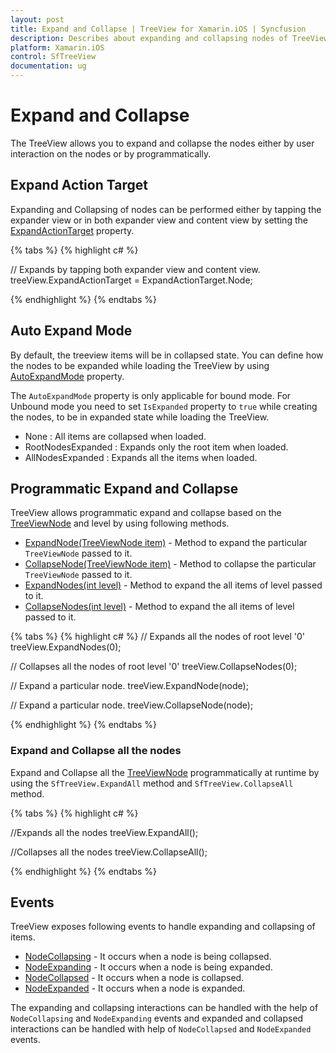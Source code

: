 ```yaml
---
layout: post
title: Expand and Collapse | TreeView for Xamarin.iOS | Syncfusion
description: Describes about expanding and collapsing nodes of TreeView.
platform: Xamarin.iOS
control: SfTreeView
documentation: ug
---
```


# Expand and Collapse

The TreeView allows you to expand and collapse the nodes either by user interaction on the nodes or by programmatically. 

##  Expand Action Target

 Expanding and Collapsing of nodes can be performed either by tapping the expander view or in both expander view and content view by setting the [ExpandActionTarget](https://help.syncfusion.com/cr/xamarin-ios/Syncfusion.SfTreeView.iOS~Syncfusion.iOS.TreeView.SfTreeView~ExpandActionTarget.html) property.

{% tabs %}
{% highlight c# %}

// Expands by tapping both expander view and content view.
treeView.ExpandActionTarget = ExpandActionTarget.Node;

{% endhighlight %}
{% endtabs %}

## Auto Expand Mode

By default, the treeview items will be in collapsed state. You can define how the nodes to be expanded while loading the TreeView by using [AutoExpandMode](https://help.syncfusion.com/cr/xamarin-ios/Syncfusion.SfTreeView.iOS~Syncfusion.iOS.TreeView.SfTreeView~AutoExpandMode.html) property.

The `AutoExpandMode` property is only applicable for bound mode. For Unbound mode you need to set `IsExpanded` property to `true` while creating the nodes, to be in expanded state while loading the TreeView.

* None : All items are collapsed when loaded.
* RootNodesExpanded : Expands only the root item when loaded.
* AllNodesExpanded : Expands all the items when loaded.

## Programmatic Expand and Collapse

TreeView allows programmatic expand and collapse based on the [TreeViewNode](https://help.syncfusion.com/cr/xamarin-ios/Syncfusion.SfTreeView.iOS~Syncfusion.TreeView.Engine.TreeViewNode.html) and level by using following methods.

* [ExpandNode(TreeViewNode item)](https://help.syncfusion.com/cr/xamarin-ios/Syncfusion.SfTreeView.iOS~Syncfusion.iOS.TreeView.SfTreeView~ExpandNode.html) - Method to expand the particular `TreeViewNode` passed to it.
* [CollapseNode(TreeViewNode item)](https://help.syncfusion.com/cr/xamarin-ios/Syncfusion.SfTreeView.iOS~Syncfusion.iOS.TreeView.SfTreeView~CollapseNode.html) - Method to collapse the particular `TreeViewNode` passed to it.
* [ExpandNodes(int level)](https://help.syncfusion.com/cr/xamarin-ios/Syncfusion.SfTreeView.iOS~Syncfusion.iOS.TreeView.SfTreeView~ExpandNodes.html) - Method to expand the all items of level passed to it.
* [CollapseNodes(int level)](https://help.syncfusion.com/cr/xamarin-ios/Syncfusion.SfTreeView.iOS~Syncfusion.iOS.TreeView.SfTreeView~CollapseNodes.html) - Method to expand the all items of level passed to it.

{% tabs %}
{% highlight c# %}
// Expands all the nodes of root level '0'
treeView.ExpandNodes(0);

// Collapses all the nodes of root level '0'
treeView.CollapseNodes(0);

// Expand a particular node.
treeView.ExpandNode(node);

// Expand a particular node.
treeView.CollapseNode(node);

{% endhighlight %}
{% endtabs %}

### Expand and Collapse all the nodes

Expand and Collapse all the [TreeViewNode](https://help.syncfusion.com/cr/cref_files/xamarin/Syncfusion.SfTreeView.XForms~Syncfusion.TreeView.Engine.TreeViewNode.html) programmatically at runtime by using the `SfTreeView.ExpandAll` method and `SfTreeView.CollapseAll` method.

{% tabs %}
{% highlight c# %}

//Expands all the nodes
treeView.ExpandAll();

//Collapses all the nodes
treeView.CollapseAll();

{% endhighlight %}
{% endtabs %}

## Events

TreeView exposes following events to handle expanding and collapsing of items.

* [NodeCollapsing](https://help.syncfusion.com/cr/xamarin-ios/Syncfusion.SfTreeView.iOS~Syncfusion.iOS.TreeView.SfTreeView~NodeCollapsing_EV.html) - It occurs when a node is being collapsed.
* [NodeExpanding](https://help.syncfusion.com/cr/xamarin-ios/Syncfusion.SfTreeView.iOS~Syncfusion.iOS.TreeView.SfTreeView~NodeExpanding_EV.html) - It occurs when a node is being expanded.
* [NodeCollapsed](https://help.syncfusion.com/cr/xamarin-ios/Syncfusion.SfTreeView.iOS~Syncfusion.iOS.TreeView.SfTreeView~NodeCollapsed_EV.html) - It occurs when a node is collapsed.
* [NodeExpanded](https://help.syncfusion.com/cr/xamarin-ios/Syncfusion.SfTreeView.iOS~Syncfusion.iOS.TreeView.SfTreeView~NodeExpanded_EV.html) - It occurs when a node is expanded.

The expanding and collapsing interactions can be handled with the help of `NodeCollapsing` and `NodeExpanding` events and expanded and collapsed interactions can be handled with help of `NodeCollapsed` and `NodeExpanded` events.